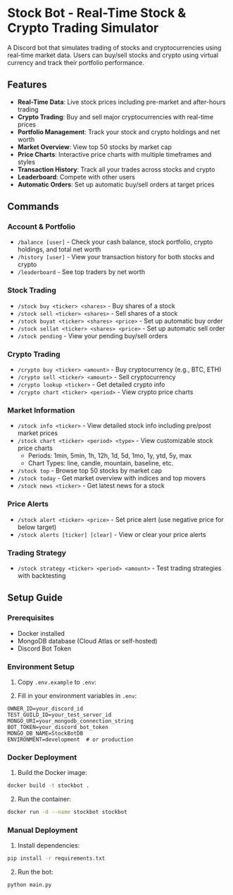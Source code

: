 # Stock Bot - Real-Time Stock & Crypto Trading Simulator

A Discord bot that simulates trading of stocks and cryptocurrencies using real-time market data. Users can buy/sell stocks and crypto using virtual currency and track their portfolio performance.

## Features

-   **Real-Time Data**: Live stock prices including pre-market and after-hours trading
-   **Crypto Trading**: Buy and sell major cryptocurrencies with real-time prices
-   **Portfolio Management**: Track your stock and crypto holdings and net worth
-   **Market Overview**: View top 50 stocks by market cap
-   **Price Charts**: Interactive price charts with multiple timeframes and styles
-   **Transaction History**: Track all your trades across stocks and crypto
-   **Leaderboard**: Compete with other users
-   **Automatic Orders**: Set up automatic buy/sell orders at target prices

## Commands

### Account & Portfolio

-   `/balance [user]` - Check your cash balance, stock portfolio, crypto holdings, and total net worth
-   `/history [user]` - View your transaction history for both stocks and crypto
-   `/leaderboard` - See top traders by net worth

### Stock Trading

-   `/stock buy <ticker> <shares>` - Buy shares of a stock
-   `/stock sell <ticker> <shares>` - Sell shares of a stock
-   `/stock buyat <ticker> <shares> <price>` - Set up automatic buy order
-   `/stock sellat <ticker> <shares> <price>` - Set up automatic sell order
-   `/stock pending` - View your pending buy/sell orders

### Crypto Trading

-   `/crypto buy <ticker> <amount>` - Buy cryptocurrency (e.g., BTC, ETH)
-   `/crypto sell <ticker> <amount>` - Sell cryptocurrency
-   `/crypto lookup <ticker>` - Get detailed crypto info
-   `/crypto chart <ticker> <period>` - View crypto price charts

### Market Information

-   `/stock info <ticker>` - View detailed stock info including pre/post market prices
-   `/stock chart <ticker> <period> <type>` - View customizable stock price charts
    -   Periods: 1min, 5min, 1h, 12h, 1d, 5d, 1mo, 1y, ytd, 5y, max
    -   Chart Types: line, candle, mountain, baseline, etc.
-   `/stock top` - Browse top 50 stocks by market cap
-   `/stock today` - Get market overview with indices and top movers
-   `/stock news <ticker>` - Get latest news for a stock

### Price Alerts

-   `/stock alert <ticker> <price>` - Set price alert (use negative price for below target)
-   `/stock alerts [ticker] [clear]` - View or clear your price alerts

### Trading Strategy

-   `/stock strategy <ticker> <period> <amount>` - Test trading strategies with backtesting

## Setup Guide

### Prerequisites

-   Docker installed
-   MongoDB database (Cloud Atlas or self-hosted)
-   Discord Bot Token

### Environment Setup

1. Copy `.env.example` to `.env`:

2. Fill in your environment variables in `.env`:

```env
OWNER_ID=your_discord_id
TEST_GUILD_ID=your_test_server_id
MONGO_URI=your_mongodb_connection_string
BOT_TOKEN=your_discord_bot_token
MONGO_DB_NAME=StockBotDB
ENVIRONMENT=development  # or production
```

### Docker Deployment

1. Build the Docker image:

```bash
docker build -t stockbot .
```

2. Run the container:

```bash
docker run -d --name stockbot stockbot
```

### Manual Deployment

1. Install dependencies:

```bash
pip install -r requirements.txt
```

2. Run the bot:

```bash
python main.py
```
